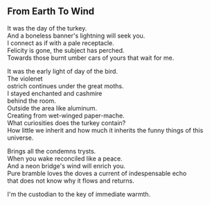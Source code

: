 From Earth To Wind
------------------
It was the day of the turkey.  
And a boneless banner's lightning will seek you.  
I connect as if with a pale receptacle.  
Felicity is gone, the subject has perched.  
Towards those burnt umber cars of yours that wait for me.  
  
It was the early light of day of the bird.  
The violenet  
ostrich continues under the great moths.  
I stayed enchanted and cashmire  
behind the room.  
Outside the area like aluminum.  
Creating from wet-winged paper-mache.  
What curiosities does the turkey contain?  
How little we inherit and how much it inherits the funny things of this universe.  
  
Brings all the condemns trysts.  
When you wake reconciled like a peace.  
And a neon bridge's wind will enrich you.  
Pure bramble loves the doves a current of indespensable echo  
that does not know why it flows and returns.  
  
I'm the custodian to the key of immediate warmth.  
